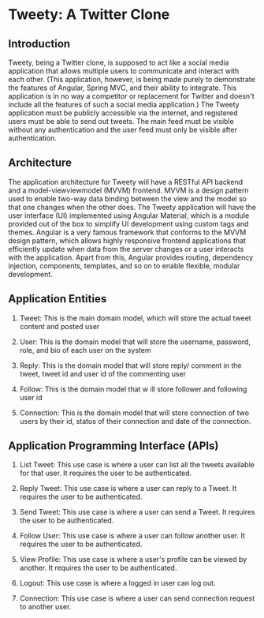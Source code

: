 # Tweety: A Twitter Clone

## Introduction
Tweety, being a Twitter clone, is supposed to act like a social media application that allows multiple users to communicate and interact with each other. (This application, however, is being made purely to demonstrate the features of Angular, Spring MVC, and their ability to integrate. This application is in no way a competitor or replacement for Twitter and doesn't include all the features of such a social media application.) The Tweety application must be publicly accessible via the internet, and registered users must be able to send out tweets. The main feed must be visible without any authentication and the user feed must only be visible after authentication.

## Architecture
The application architecture for Tweety will have a RESTful API backend and a model-viewviewmodel (MVVM) frontend. MVVM is a design pattern used to enable two-way data
binding between the view and the model so that one changes when the other does. The Tweety application will have the user interface (UI) implemented using Angular Material, which is a module provided out of the box to simplify UI development using custom tags and themes. Angular is a very famous framework that conforms to the MVVM design pattern, which allows highly responsive frontend applications that efficiently update when data from the server changes or a user interacts with the application. Apart from this, Angular provides routing, dependency injection, components, templates, and so on to enable flexible, modular development. 

## Application Entities
1. Tweet: This is the main domain model, which will store the actual tweet content and posted user

2. User: This is the domain model that will store the username, password, role, and bio of each user on the system

3. Reply: This is the domain model that will store reply/ comment in the tweet, tweet id and user id of the commenting user

4. Follow: This is the domain model that w ill store follower and following user id

5. Connection: This is the domain model that will store connection of two users by their id, status of their connection and date of the connection.

## Application Programming Interface (APIs)
1. List Tweet: This use case is where a user can list all the tweets available for that user. It requires the user to be authenticated.

2. Reply Tweet: This use case is where a user can reply to a Tweet. It requires the user to be authenticated.

3. Send Tweet: This use case is where a user can send a Tweet. It requires the user to be authenticated.

4. Follow User: This use case is where a user can follow another user. It requires the user to be authenticated.

5. View Profile: This use case is where a user's profile can be viewed by another. It requires the user to be authenticated.

6. Logout: This use case is where a logged in user can log out.

7. Connection: This use case is where a user can send connection request to another user.
